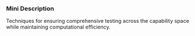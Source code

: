 ### Mini Description

Techniques for ensuring comprehensive testing across the capability space while maintaining computational efficiency.

